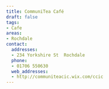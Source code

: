 ```yaml
---
title: CommuniTea Café
draft: false
tags:
- Cafe
areas:
- Rochdale
contact:
  addresses:
  - 234 Yorkshire St  Rochdale
  phone:
  - 01706 550630
  web_addresses:
  - http://communiteacic.wix.com/ccic
---
```


